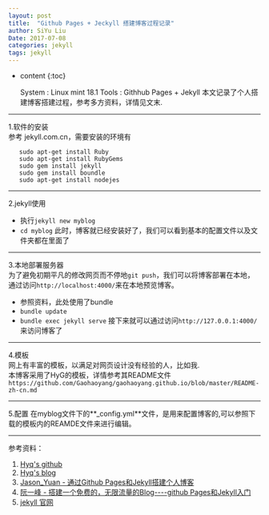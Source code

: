 ```yaml
---
layout: post
title:  "Github Pages + Jeckyll 搭建博客过程记录"
author: SiYu Liu
Date: 2017-07-08
categories: jekyll
tags: jekyll
---
```

* content
{:toc}

    System : Linux mint 18.1
	Tools : Githhub Pages + Jekyll
本文记录了个人搭建博客搭建过程，参考多方资料，详情见文末.

---
1.软件的安装  
参考 jekyll.com.cn，需要安装的环境有
```
   sudo apt-get install Ruby 
   sudo apt-get install RubyGems
   sudo gem install jekyll
   sudo gem install boundle
   sudo apt-get install nodejes
```  







---
2.jekyll使用  
  * 执行`jekyll new myblog`
  * `cd myblog`
  此时，博客就已经安装好了，我们可以看到基本的配置文件以及文件夹都在里面了

----
3.本地部署服务器  
  为了避免初期平凡的修改网页而不停地`git push`，我们可以将博客部署在本地，通过访问`http://localhost:4000/`来在本地预览博客。
  * 参照资料，此处使用了bundle
  * `bundle update`
  * `bundle exec jekyll serve`
  接下来就可以通过访问`http://127.0.0.1:4000/`来访问博客了

---
4.模板  
网上有丰富的模板，以满足对网页设计没有经验的人，比如我.  
本博客采用了HyG的模板，详情参考其README文件
`https://github.com/Gaohaoyang/gaohaoyang.github.io/blob/master/README-zh-cn.md`


---
5.配置
在myblog文件下的**_config.yml**文件，是用来配置博客的,可以参照下载的模板内的REAMDE文件来进行编辑。

---
参考资料：  
1. [Hyq's github](https://github.com/Gaohaoyang/gaohaoyang.github.io/blob/master/README-zh-cn.md)  
2. [Hyq's blog](https://gaohaoyang.github.io/)  
3. [Jason_Yuan - 通过Github Pages和Jekyll搭建个人博客](http://www.jianshu.com/p/3f355c7872d5)   
4. [阮一峰 - 搭建一个免费的，无限流量的Blog----github Pages和Jekyll入门](http://www.ruanyifeng.com/blog/2012/08/blogging_with_jekyll.html)  
5. [jekyll 官网](http://jekyll.com.cn/)

